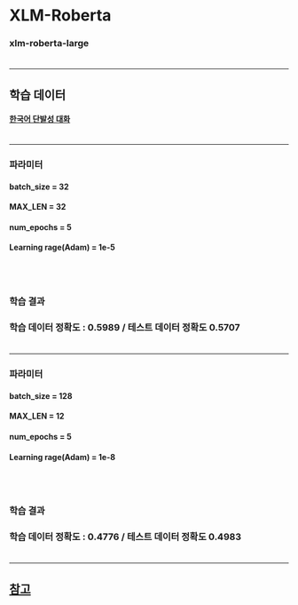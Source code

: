 

# XLM-Roberta 
### xlm-roberta-large <br/><br/>

- - -
## 학습 데이터 
#### [한국어 단발성 대화](https://aihub.or.kr/opendata/keti-data/recognition-laguage/KETI-02-009)<br/><br/>

- - -
### 파라미터  
#### batch_size = 32
#### MAX_LEN = 32
#### num_epochs = 5
#### Learning rage(Adam) = 1e-5
<br/><br/>

### 학습 결과
### 학습 데이터 정확도 : 0.5989 / 테스트 데이터 정확도 0.5707<br/><br/>
- - -

### 파라미터  
#### batch_size = 128
#### MAX_LEN = 12
#### num_epochs = 5
#### Learning rage(Adam) = 1e-8
<br/><br/>

### 학습 결과
### 학습 데이터 정확도 : 0.4776 / 테스트 데이터 정확도 0.4983<br/><br/>
- - -


## [참고](https://dacon.io/en/competitions/official/235875/codeshare/4539?page=1&dtype=recent)

